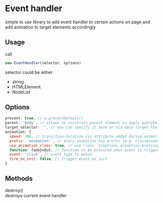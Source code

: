 # Event handler
simple to use library to add event handler to certain actions on page and add animation to target elements accordingly  

## Usage
call  
```js
new EventHandler(selector, options)
```  

selector could be either  
 - string
 - HTMLElement
 - NodeList

## Options  
```js
prevent: true, // e.preventDefault()
parent: 'body', // allows to constrain parent element to apply querySelectorAll from
target_selector: '', // you can specify it here or via data-target html attribute (data-target has more priority)
animation: {
  speed: 300, // transition-duration css attribute added during animation
  prefix: 'animation-', // every animation has prefix (e.g. classAnimation adds classes like transition in vue)
  use_animation_class: true, // use class `${options.animation.prefix}playing` to prevent animation overlap
  function: fadeInOut, // function to be exicuted when event is triggerred. Animations return promises which resolve upon end of animation
  event: 'click', // event type to watch
  fire_on_init: false, // trigger event on init
}
```

## Methods
destroy()  
destroys current event handler